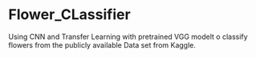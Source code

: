 # Flower_CLassifier
Using CNN and Transfer Learning with pretrained VGG modelt o classify flowers from the publicly available Data set from Kaggle. 

